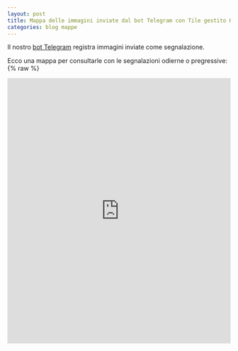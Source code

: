 ```yaml
---
layout: post
title: Mappa delle immagini inviate dal bot Telegram con Tile gestito Humanitarian OpenStreetMap Team
categories: blog mappe
---
```


Il nostro [bot Telegram](http://telegram.me/TerremotoCentroItalia_bot) registra immagini inviate come segnalazione.

Ecco una mappa per consultarle con le segnalazioni odierne o pregressive:
{% raw %}
<iframe width="100%" height="600px" frameBorder="0" src="http://www.piersoft.it/terremotocentro/">Visualizza schermo intero</a></p>
{% endraw %}
